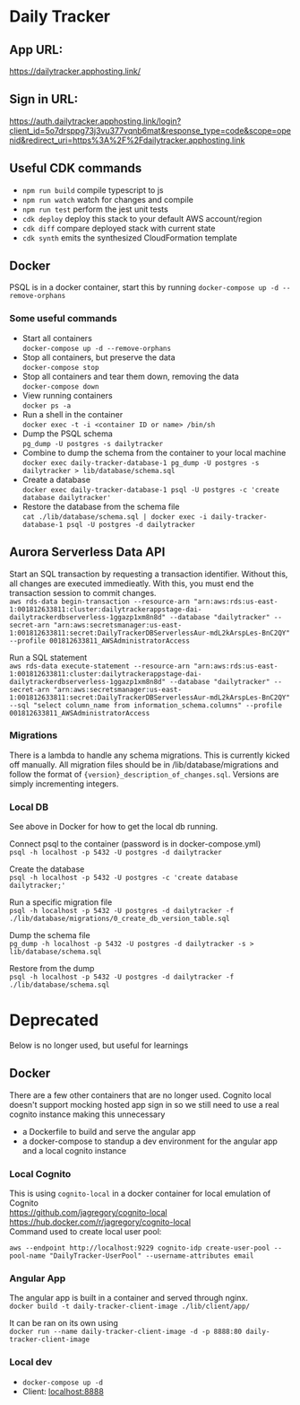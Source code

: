 # Daily Tracker

## App URL:
https://dailytracker.apphosting.link/

## Sign in URL:
https://auth.dailytracker.apphosting.link/login?client_id=5o7drsppg73j3vu377vqnb6mat&response_type=code&scope=openid&redirect_uri=https%3A%2F%2Fdailytracker.apphosting.link

## Useful CDK commands

* `npm run build`   compile typescript to js
* `npm run watch`   watch for changes and compile
* `npm run test`    perform the jest unit tests
* `cdk deploy`      deploy this stack to your default AWS account/region
* `cdk diff`        compare deployed stack with current state
* `cdk synth`       emits the synthesized CloudFormation template

## Docker
PSQL is in a docker container, start this by running `docker-compose up -d --remove-orphans`  

### Some useful commands
- Start all containers  
`docker-compose up -d --remove-orphans`
- Stop all containers, but preserve the data  
`docker-compose stop`  
- Stop all containers and tear them down, removing the data  
`docker-compose down`  
- View running containers  
`docker ps -a`  
- Run a shell in the container  
`docker exec -t -i <container ID or name> /bin/sh`  
- Dump the PSQL schema  
`pg_dump -U postgres -s dailytracker`  
- Combine to dump the schema from the container to your local machine  
`docker exec daily-tracker-database-1 pg_dump -U postgres -s dailytracker > lib/database/schema.sql` 
- Create a database  
`docker exec daily-tracker-database-1 psql -U postgres -c 'create database dailytracker'`   
- Restore the database from the schema file  
`cat ./lib/database/schema.sql | docker exec -i daily-tracker-database-1 psql -U postgres -d dailytracker`  

## Aurora Serverless Data API
Start an SQL transaction by requesting a transaction identifier. Without this, all changes are executed immedieatly. With this, you must end the transaction session to commit changes.  
`aws rds-data begin-transaction --resource-arn "arn:aws:rds:us-east-1:001812633811:cluster:dailytrackerappstage-dai-dailytrackerdbserverless-1ggazp1xm8n8d" --database "dailytracker" --secret-arn "arn:aws:secretsmanager:us-east-1:001812633811:secret:DailyTrackerDBServerlessAur-mdL2kArspLes-BnC2QY" --profile 001812633811_AWSAdministratorAccess`

Run a SQL statement  
`aws rds-data execute-statement --resource-arn "arn:aws:rds:us-east-1:001812633811:cluster:dailytrackerappstage-dai-dailytrackerdbserverless-1ggazp1xm8n8d" --database "dailytracker" --secret-arn "arn:aws:secretsmanager:us-east-1:001812633811:secret:DailyTrackerDBServerlessAur-mdL2kArspLes-BnC2QY" --sql "select column_name from information_schema.columns" --profile 001812633811_AWSAdministratorAccess`

### Migrations
There is a lambda to handle any schema migrations. This is currently kicked off manually. All migration files should be in /lib/database/migrations and follow the format of `{version}_description_of_changes.sql`. Versions are simply incrementing integers.  

### Local DB
See above in Docker for how to get the local db running.  

Connect psql to the container (password is in docker-compose.yml)  
`psql -h localhost -p 5432 -U postgres -d dailytracker`

Create the database  
`psql -h localhost -p 5432 -U postgres -c 'create database dailytracker;'`

Run a specific migration file  
`psql -h localhost -p 5432 -U postgres -d dailytracker -f ./lib/database/migrations/0_create_db_version_table.sql`

Dump the schema file  
`pg_dump -h localhost -p 5432 -U postgres -d dailytracker -s > lib/database/schema.sql`

Restore from the dump  
`psql -h localhost -p 5432 -U postgres -d dailytracker -f ./lib/database/schema.sql`

# Deprecated
Below is no longer used, but useful for learnings  

## Docker
There are a few other containers that are no longer used. Cognito local doesn't support mocking hosted app sign in so we still need to use a real cognito instance making this unnecessary
* a Dockerfile to build and serve the angular app 
* a docker-compose to standup a dev environment for the angular app and a local cognito instance

### Local Cognito
This is using `cognito-local` in a docker container for local emulation of Cognito  
https://github.com/jagregory/cognito-local  
https://hub.docker.com/r/jagregory/cognito-local  
Command used to create local user pool:
```
aws --endpoint http://localhost:9229 cognito-idp create-user-pool --pool-name "DailyTracker-UserPool" --username-attributes email
```

### Angular App
The angular app is built in a container and served through nginx.  
`docker build -t daily-tracker-client-image ./lib/client/app/`  

It can be ran on its own using  
`docker run --name daily-tracker-client-image -d -p 8888:80 daily-tracker-client-image`  

### Local dev
* `docker-compose up -d`
* Client: [localhost:8888](http://localhost:8888)
